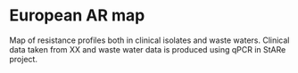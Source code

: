 
European AR map
===============

Map of resistance profiles both in clinical isolates and waste waters. Clinical data taken from XX and waste water data is produced using qPCR in StARe project.
